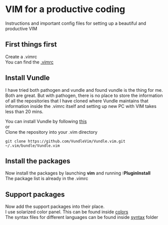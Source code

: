 # VIM for a productive coding

Instructions and important config files for setting up a beautiful and productive VIM

## First things first
Create a .vimrc  
You can find the [.vimrc](./.vimrc)

## Install Vundle

I have tried both pathogen and vundle and found vundle is the thing for me.  
Both are great. But with pathogen, there is no place to store the information 
of all the repositories that I have cloned where Vundle maintains that information 
inside the .vimrc itself and setting up new PC with VIM takes less than 20 mins.

You can install Vundle by following [this](https://github.com/VundleVim/Vundle.vim)  
or  
Clone the repository into your .vim directory
```
git clone https://github.com/VundleVim/Vundle.vim.git ~/.vim/bundle/Vundle.vim
```

## Install the packages

Now install the packages by launching **vim** and running **:PluginInstall**  
The package list is already in the .vimrc

## Support packages
Now add the support packages into their place.  
I use solarized color panel. This can be found inside [colors](./colors)  
The syntax files for different languages can be found inside [syntax](./syntax) folder
